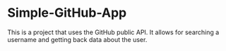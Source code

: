 # Simple-GitHub-App

This is a project that uses the GitHub public API. It allows for searching a username and getting back data about the user. 
